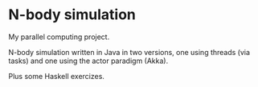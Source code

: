 # N-body simulation
My parallel computing project.

N-body simulation written in Java in two versions, one using threads (via tasks) and one using the actor paradigm (Akka).

Plus some Haskell exercizes.
